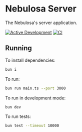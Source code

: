 # Nebulosa Server

The Nebulosa's server application.

[![Active Development](https://img.shields.io/badge/Maintenance%20Level-Actively%20Developed-brightgreen.svg)](https://gist.github.com/cheerfulstoic/d107229326a01ff0f333a1d3476e068d)
[![CI](https://github.com/tiagohm/nebulosa.server/actions/workflows/ci.yml/badge.svg)](https://github.com/tiagohm/nebulosa.server/actions/workflows/ci.yml)

## Running

To install dependencies:

```bash
bun i
```

To run:

```bash
bun run main.ts --port 3000
```

To run in development mode:

```bash
bun dev
```

To run tests:

```bash
bun test --timeout 10000
```
